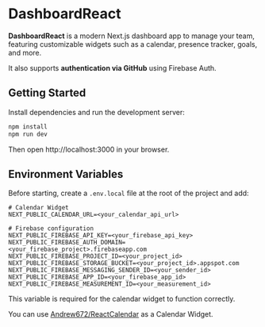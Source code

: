 # DashboardReact

**DashboardReact** is a modern Next.js dashboard app to manage your team, featuring customizable widgets such as a calendar, presence tracker, goals, and more.

It also supports **authentication via GitHub** using Firebase Auth.

## Getting Started

Install dependencies and run the development server:

```bash
npm install
npm run dev
```
Then open http://localhost:3000 in your browser.

## Environment Variables

Before starting, create a `.env.local` file at the root of the project and add:
```env
# Calendar Widget
NEXT_PUBLIC_CALENDAR_URL=<your_calendar_api_url>

# Firebase configuration
NEXT_PUBLIC_FIREBASE_API_KEY=<your_firebase_api_key>
NEXT_PUBLIC_FIREBASE_AUTH_DOMAIN=<your_firebase_project>.firebaseapp.com
NEXT_PUBLIC_FIREBASE_PROJECT_ID=<your_project_id>
NEXT_PUBLIC_FIREBASE_STORAGE_BUCKET=<your_project_id>.appspot.com
NEXT_PUBLIC_FIREBASE_MESSAGING_SENDER_ID=<your_sender_id>
NEXT_PUBLIC_FIREBASE_APP_ID=<your_firebase_app_id>
NEXT_PUBLIC_FIREBASE_MEASUREMENT_ID=<your_measurement_id>
```

This variable is required for the calendar widget to function correctly.

You can use [Andrew672/ReactCalendar](https://github.com/Andrew672/ReactCalendar) as a Calendar Widget.


